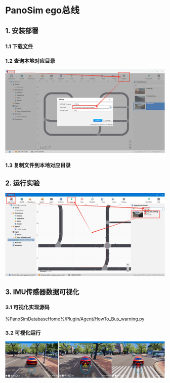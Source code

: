 # PanoSim ego总线

## 1. 安装部署

### 1.1 下载[文件](https://github.com/liyanlee/PanoSim_How_To/tree/main/Bus/warning/PanoSimDatabase)

### 1.2 查询本地对应目录
![image](../ego/docs/images/folder.jpg)

### 1.3 复制文件到本地对应目录

## 2. 运行实验
![image](docs/images/open.jpg)


## 3. IMU传感器数据可视化

### 3.1 可视化实现源码
[%PanoSimDatabaseHome%/Plugin/Agent/HowTo_Bus_warning.py](PanoSimDatabase/Plugin/Agent/HowTo_Bus_warning.py)

### 3.2 可视化运行
![image](docs/images/visualization.jpg)

